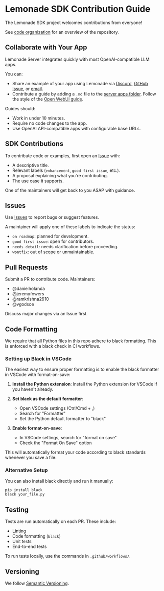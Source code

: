 # Lemonade SDK Contribution Guide

The Lemonade SDK project welcomes contributions from everyone!

See [code organization](https://github.com/lemonade-sdk/lemonade/blob/main/docs/code.md) for an overview of the repository.

## Collaborate with Your App

Lemonade Server integrates quickly with most OpenAI-compatible LLM apps.

You can:
- Share an example of your app using Lemonade via [Discord](https://discord.gg/5xXzkMu8Zk), [GitHub Issue](https://github.com/lemonade-sdk/lemonade/issues), or [email](mailto:lemonade@amd.com).
- Contribute a guide by adding a `.md` file to the [server apps folder](https://github.com/lemonade-sdk/lemonade/tree/main/docs/server/apps). Follow the style of the [Open WebUI guide](./server/apps/open-webui.md).

Guides should:
- Work in under 10 minutes.
- Require no code changes to the app.
- Use OpenAI API-compatible apps with configurable base URLs.

## SDK Contributions

To contribute code or examples, first open an [Issue](https://github.com/lemonade-sdk/lemonade/issues) with:
   - A descriptive title.
   - Relevant labels (`enhancement`, `good first issue`, etc.).
   - A proposal explaining what you're contributing.
   - The use case it supports.

One of the maintainers will get back to you ASAP with guidance.

## Issues

Use [Issues](https://github.com/lemonade-sdk/lemonade/issues) to report bugs or suggest features. 

A maintainer will apply one of these labels to indicate the status:
- `on roadmap`: planned for development.
- `good first issue`: open for contributors.
- `needs detail`: needs clarification before proceeding.
- `wontfix`: out of scope or unmaintainable.

## Pull Requests

Submit a PR to contribute code. Maintainers:
- @danielholanda
- @jeremyfowers
- @ramkrishna2910
- @vgodsoe

Discuss major changes via an Issue first.

## Code Formatting

We require that all Python files in this repo adhere to black formatting. This is enforced with a black check in CI workflows.

### Setting up Black in VSCode

The easiest way to ensure proper formatting is to enable the black formatter in VSCode with format-on-save:

1. **Install the Python extension**: Install the Python extension for VSCode if you haven't already.

2. **Set black as the default formatter**: 
   - Open VSCode settings (Ctrl/Cmd + ,)
   - Search for "Formatter"
   - Set the Python default formatter to "black"

3. **Enable format-on-save**:
   - In VSCode settings, search for "format on save"
   - Check the "Format On Save" option

This will automatically format your code according to black standards whenever you save a file.

### Alternative Setup

You can also install black directly and run it manually:
```bash
pip install black
black your_file.py
```

## Testing

Tests are run automatically on each PR. These include:
- Linting
- Code formatting (`black`)
- Unit tests
- End-to-end tests

To run tests locally, use the commands in `.github/workflows/`.

## Versioning

We follow [Semantic Versioning](https://github.com/lemonade-sdk/lemonade/blob/main/docs/versioning.md).
